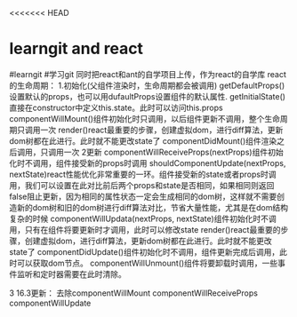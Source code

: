 <<<<<<< HEAD
# learngit and react
>>>>>>>
#learngit
#学习git 同时把react和ant的自学项目上传，作为react的自学库
react的生命周期：
  1.初始化(父组件渲染时，生命周期都会被调用)
    getDefaultProps()设置默认的props，也可以用dufaultProps设置组件的默认属性.
    getInitialState()直接在constructor中定义this.state。此时可以访问this.props
    componentWillMount()组件初始化时只调用，以后组件更新不调用，整个生命周期只调用一次
    render()react最重要的步骤，创建虚拟dom，进行diff算法，更新dom树都在此进行。此时就不能更改state了
    componentDidMount()组件渲染之后调用，只调用一次
  2更新
    componentWillReceiveProps(nextProps)组件初始化时不调用，组件接受新的props时调用
    shouldComponentUpdate(nextProps, nextState)react性能优化非常重要的一环。组件接受新的state或者props时调用，我们可以设置在此对比前后两个props和state是否相同，如果相同则返回false阻止更新，因为相同的属性状态一定会生成相同的dom树，这样就不需要创造新的dom树和旧的dom树进行diff算法对比，节省大量性能，尤其是在dom结构复杂的时候
    componentWillUpdata(nextProps, nextState)组件初始化时不调用，只有在组件将要更新时才调用，此时可以修改state
    render()react最重要的步骤，创建虚拟dom，进行diff算法，更新dom树都在此进行。此时就不能更改state了
    componentDidUpdate()组件初始化时不调用，组件更新完成后调用，此时可以获取dom节点。
    componentWillUnmount()组件将要卸载时调用，一些事件监听和定时器需要在此时清除。

3 16.3更新：
去除componentWillMount
    componentWillReceiveProps
   componentWillUpdate
